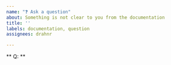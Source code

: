 ```yaml
---
name: "❓ Ask a question"
about: Something is not clear to you from the documentation
title: ''
labels: documentation, question
assignees: drahnr

---
```


** Q: **

<!-- Describe concisely what is unclear, include the context and use-case -->
